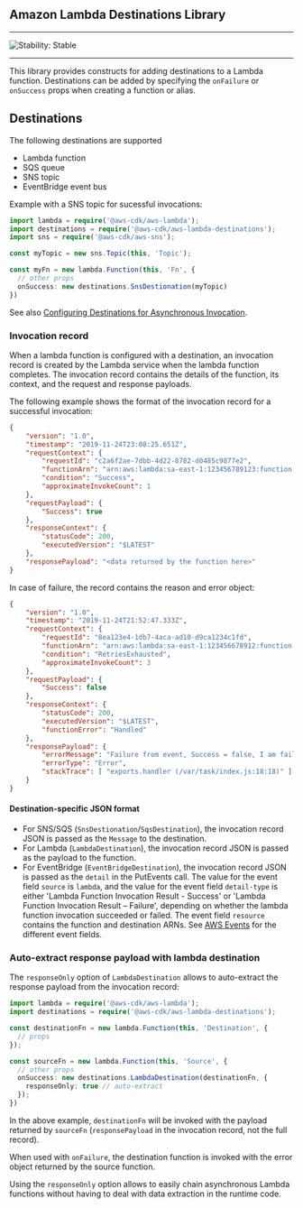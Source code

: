 ## Amazon Lambda Destinations Library
<!--BEGIN STABILITY BANNER-->

---

![Stability: Stable](https://img.shields.io/badge/stability-Stable-success.svg?style=for-the-badge)


---
<!--END STABILITY BANNER-->

This library provides constructs for adding destinations to a Lambda function.
Destinations can be added by specifying the `onFailure` or `onSuccess` props when creating a function or alias.

## Destinations

The following destinations are supported

* Lambda function
* SQS queue
* SNS topic
* EventBridge event bus

Example with a SNS topic for sucessful invocations:

```ts
import lambda = require('@aws-cdk/aws-lambda');
import destinations = require('@aws-cdk/aws-lambda-destinations');
import sns = require('@aws-cdk/aws-sns');

const myTopic = new sns.Topic(this, 'Topic');

const myFn = new lambda.Function(this, 'Fn', {
  // other props
  onSuccess: new destinations.SnsDestionation(myTopic)
})
```

See also [Configuring Destinations for Asynchronous Invocation](https://docs.aws.amazon.com/lambda/latest/dg/invocation-async.html#invocation-async-destinations).

### Invocation record
When a lambda function is configured with a destination, an invocation record is created by the Lambda service
when the lambda function completes. The invocation record contains the details of the function, its context, and
the request and response payloads.

The following example shows the format of the invocation record for a successful invocation:

```json
{
	"version": "1.0",
	"timestamp": "2019-11-24T23:08:25.651Z",
	"requestContext": {
		"requestId": "c2a6f2ae-7dbb-4d22-8782-d0485c9877e2",
		"functionArn": "arn:aws:lambda:sa-east-1:123456789123:function:event-destinations:$LATEST",
		"condition": "Success",
		"approximateInvokeCount": 1
	},
	"requestPayload": {
		"Success": true
	},
	"responseContext": {
		"statusCode": 200,
		"executedVersion": "$LATEST"
	},
	"responsePayload": "<data returned by the function here>"
}
```

In case of failure, the record contains the reason and error object:

```json
{
    "version": "1.0",
    "timestamp": "2019-11-24T21:52:47.333Z",
    "requestContext": {
        "requestId": "8ea123e4-1db7-4aca-ad10-d9ca1234c1fd",
        "functionArn": "arn:aws:lambda:sa-east-1:123456678912:function:event-destinations:$LATEST",
        "condition": "RetriesExhausted",
        "approximateInvokeCount": 3
    },
    "requestPayload": {
        "Success": false
    },
    "responseContext": {
        "statusCode": 200,
        "executedVersion": "$LATEST",
        "functionError": "Handled"
    },
    "responsePayload": {
        "errorMessage": "Failure from event, Success = false, I am failing!",
        "errorType": "Error",
        "stackTrace": [ "exports.handler (/var/task/index.js:18:18)" ]
    }
}
```

#### Destination-specific JSON format
* For SNS/SQS (`SnsDestionation`/`SqsDestination`), the invocation record JSON is passed as the `Message` to the destination.
* For Lambda (`LambdaDestination`), the invocation record JSON is passed as the payload to the function.
* For EventBridge (`EventBridgeDestination`), the invocation record JSON is passed as the `detail` in the PutEvents call.
The value for the event field `source` is `lambda`, and the value for the event field `detail-type`
is either 'Lambda Function Invocation Result - Success' or 'Lambda Function Invocation Result – Failure',
depending on whether the lambda function invocation succeeded or failed. The event field `resource`
contains the function and destination ARNs. See [AWS Events](https://docs.aws.amazon.com/eventbridge/latest/userguide/aws-events.html)
for the different event fields.

### Auto-extract response payload with lambda destination
The `responseOnly` option of `LambdaDestination` allows to auto-extract the response payload from the
invocation record:

```ts
import lambda = require('@aws-cdk/aws-lambda');
import destinations = require('@aws-cdk/aws-lambda-destinations');

const destinationFn = new lambda.Function(this, 'Destination', {
  // props
});

const sourceFn = new lambda.Function(this, 'Source', {
  // other props
  onSuccess: new destinations.LambdaDestination(destinationFn, {
    responseOnly: true // auto-extract
  });
})
```

In the above example, `destinationFn` will be invoked with the payload returned by `sourceFn`
(`responsePayload` in the invocation record, not the full record).

When used with `onFailure`, the destination function is invoked with the error object returned
by the source function.

Using the `responseOnly` option allows to easily chain asynchronous Lambda functions without
having to deal with data extraction in the runtime code.
